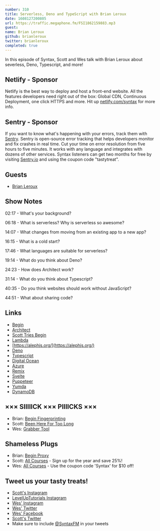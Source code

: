```yaml
---
number: 310
title: Serverless, Deno and TypeScript with Brian Leroux
date: 1608127200805
url: https://traffic.megaphone.fm/FSI1862159883.mp3
guest: 
name: Brian Leroux
github: brianleroux
twitter: brianleroux
completed: true
---
```


In this episode of Syntax, Scott and Wes talk with Brian Leroux about severless, Deno, Typescript, and more!

## Netlify - Sponsor
Netlify is the best way to deploy and host a front-end website. All the features developers need right out of the box: Global CDN, Continuous Deployment, one click HTTPS and more. Hit up [netlify.com/syntax](https://netlify.com/syntax) for more info.

## Sentry - Sponsor
If you want to know what's happening with your errors, track them with [Sentry](https://sentry.io/). Sentry is open-source error tracking that helps developers monitor and fix crashes in real time. Cut your time on error resolution from five hours to five minutes. It works with any language and integrates with dozens of other services. Syntax listeners can get two months for free by visiting [Sentry.io](https://sentry.io/) and using the coupon code "tastytreat".

## Guests
* [Brian Leroux](https://twitter.com/brianleroux)

## Show Notes
02:17 - What's your background?

06:18 - What is serverless? Why is serverless so awesome?

14:07 - What changes from moving from an existing app to a new app?

16:15 - What is a cold start?

17:46 - What languages are suitable for serverless?

19:14 - What do you think about Deno?

24:23 - How does Architect work?

31:14 - What do you think about Typescript?

40:35 - Do you think websites should work without JavaScript?

44:51 - What about sharing code?

## Links
* [Begin](https://begin.com/)
* [Architect](https://arc.codes/)
* [Scott Tries Begin](https://www.youtube.com/watch?v=dpHizW9Ojsg)
* [Lambda](https://aws.amazon.com/lambda/)
* [https://alephjs.org/](https://alephjs.org/) 
* [Deno](https://deno.land/)
* [Typescript](https://www.typescriptlang.org/)
* [Digital Ocean](https://www.digitalocean.com/)
* [Azure](https://azure.microsoft.com/)
* [Remix](https://remix.run/)
* [Svelte](https://svelte.dev/)
* [Puppeteer](https://pptr.dev/)
* [Yumda](https://github.com/lambci/yumda)
* [DynamoDB](https://aws.amazon.com/dynamodb/)

## ××× SIIIIICK ××× PIIIICKS ×××
* Brian: [Begin Fingerprinting](https://begin.com/)
* Scott: [Been Here For Too Long](https://155pod.bandcamp.com/album/been-here-for-too-long)
* Wes: [Grabber Tool](https://amzn.to/38qrnxU) 

## Shameless Plugs
* Brian: [Begin Proxy](https://docs.begin.com/en/http-functions/proxy)
* Scott: [All Courses](https://www.leveluptutorials.com/pro) - Sign up for the year and save 25%!
* Wes: [All Courses](https://wesbos.com/courses/) - Use the coupon code 'Syntax' for $10 off!

## Tweet us your tasty treats!
* [Scott's Instagram](https://www.instagram.com/stolinski/)
* [LevelUpTutorials Instagram](https://www.instagram.com/LevelUpTutorials/)
* [Wes' Instagram](https://www.instagram.com/wesbos/)
* [Wes' Twitter](https://twitter.com/wesbos)
* [Wes' Facebook](https://www.facebook.com/wesbos.developer)
* [Scott's Twitter](https://twitter.com/stolinski)
* Make sure to include [@SyntaxFM](https://twitter.com/SyntaxFM) in your tweets
